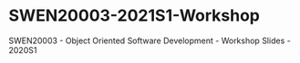 # SWEN20003-2021S1-Workshop
SWEN20003 - Object Oriented Software Development - Workshop Slides - 2020S1
